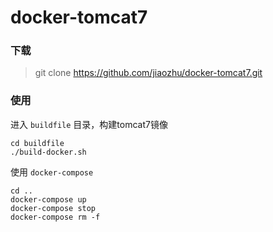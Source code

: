# docker-tomcat7

### 下载

> git clone https://github.com/jiaozhu/docker-tomcat7.git

### 使用

进入 `buildfile` 目录，构建tomcat7镜像

```
cd buildfile
./build-docker.sh
```

使用 `docker-compose`

```
cd ..
docker-compose up
docker-compose stop
docker-compose rm -f
```

